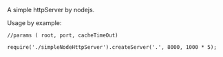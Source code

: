 A simple httpServer by nodejs.

Usage by example:

    //params ( root, port, cacheTimeOut)

    require('./simpleNodeHttpServer').createServer('.', 8000, 1000 * 5);
